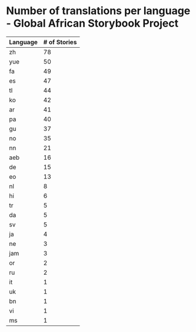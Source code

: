 # Number of translations per language - Global African Storybook Project

Language | # of Stories
-------- | ------------
zh | 78
yue | 50
fa | 49
es | 47
tl | 44
ko | 42
ar | 41
pa | 40
gu | 37
no | 35
nn | 21
aeb | 16
de | 15
eo | 13
nl | 8
hi | 6
tr | 5
da | 5
sv | 5
ja | 4
ne | 3
jam | 3
or | 2
ru | 2
it | 1
uk | 1
bn | 1
vi | 1
ms | 1
